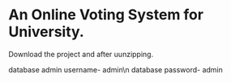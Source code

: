 # An Online Voting System for University.

Download the project and after uunzipping.

database admin username- admin\n
database password- admin

